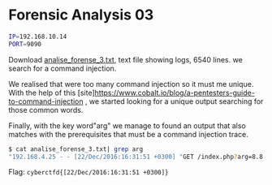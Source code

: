 # Forensic Analysis 03
```bash
IP=192.168.10.14
PORT=9090
```

Download [analise_forense_3.txt](analise_forense_3.txt), text file showing logs, 6540 lines. we search for a command injection.

We realised that were too many command injection so it must me unique.
With the help of this [site]https://www.cobalt.io/blog/a-pentesters-guide-to-command-injection , we started looking for a unique output searching for those common words.

Finally, with the key word"arg" we manage to found an output that also matches with the prerequisites that must be a command injection trace.

```bash
$ cat analise_forense_3.txt| grep arg 
"192.168.4.25 - - [22/Dec/2016:16:31:51 +0300] "GET /index.php?arg=8.8.8.8;system('id') HTTP/1.1" 500 1983 "-" "Mozilla/5.0 (Windows NT 6.1; WOW64) AppleWebKit/537.21 (KHTML, like Gecko) Chrome/41.0.2228.0 Safari/537.21""
```

Flag: `cyberctfd{[22/Dec/2016:16:31:51 +0300]}`
